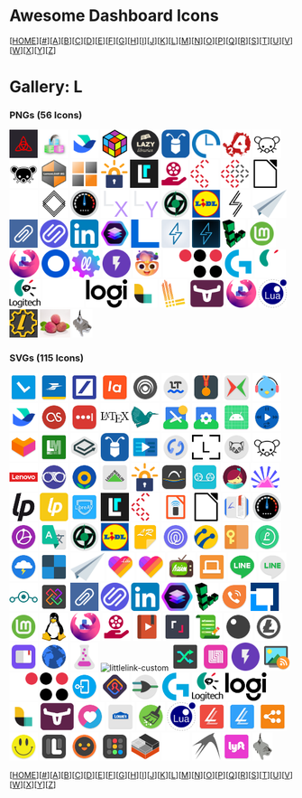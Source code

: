 # Awesome Dashboard Icons

[[HOME](..)][[#](gallery.md)][[A](gallery-a.md)][[B](gallery-b.md)][[C](gallery-c.md)][[D](gallery-d.md)][[E](gallery-e.md)][[F](gallery-f.md)][[G](gallery-g.md)][[H](gallery-h.md)][[I](gallery-i.md)][[J](gallery-j.md)][[K](gallery-k.md)][[L](gallery-l.md)][[M](gallery-m.md)][[N](gallery-n.md)][[O](gallery-o.md)][[P](gallery-p.md)][[Q](gallery-q.md)][[R](gallery-r.md)][[S](gallery-s.md)][[T](gallery-t.md)][[U](gallery-u.md)][[V](gallery-v.md)][[W](gallery-w.md)][[X](gallery-x.md)][[Y](gallery-y.md)][[Z](gallery-z.md)]

# Gallery: L

### PNGs (56 Icons)

<img src="../icons/lancache.png" alt="lancache" height="50"> <img src="../icons/lanraragi.png" alt="lanraragi" height="50"> <img src="../icons/lark.png" alt="lark" height="50"> <img src="../icons/launchbox.png" alt="launchbox" height="50"> <img src="../icons/lazylibrarian.png" alt="lazylibrarian" height="50"> <img src="../icons/leanote.png" alt="leanote" height="50"> <img src="../icons/leantime.png" alt="leantime" height="50"> <img src="../icons/left-4-dead-2.png" alt="left-4-dead-2" height="50"> <img src="../icons/lemmy-light.png" alt="lemmy-light" height="50"> <img src="../icons/lemmy.png" alt="lemmy" height="50"> <img src="../icons/lemonldap-ng.png" alt="lemonldap-ng" height="50"> <img src="../icons/lemonldapng.png" alt="lemonldapng" height="50"> <img src="../icons/lets-encrypt.png" alt="lets-encrypt" height="50"> <img src="../icons/libreddit.png" alt="libreddit" height="50"> <img src="../icons/libremdb.png" alt="libremdb" height="50"> <img src="../icons/librenms-light.png" alt="librenms-light" height="50"> <img src="../icons/librenms.png" alt="librenms" height="50"> <img src="../icons/libreoffice.png" alt="libreoffice" height="50"> <img src="../icons/librephotos-light.png" alt="librephotos-light" height="50"> <img src="../icons/librephotos.png" alt="librephotos" height="50"> <img src="../icons/librespeed.png" alt="librespeed" height="50"> <img src="../icons/librex.png" alt="librex" height="50"> <img src="../icons/librey.png" alt="librey" height="50"> <img src="../icons/lidarr.png" alt="lidarr" height="50"> <img src="../icons/lidl.png" alt="lidl" height="50"> <img src="../icons/lightning-terminal.png" alt="lightning-terminal" height="50"> <img src="../icons/lighttpd.png" alt="lighttpd" height="50"> <img src="../icons/linkace.png" alt="linkace" height="50"> <img src="../icons/linkding.png" alt="linkding" height="50"> <img src="../icons/linkedin.png" alt="linkedin" height="50"> <img src="../icons/linkstack.png" alt="linkstack" height="50"> <img src="../icons/linksys.png" alt="linksys" height="50"> <img src="../icons/linkwarden-light.png" alt="linkwarden-light" height="50"> <img src="../icons/linkwarden.png" alt="linkwarden" height="50"> <img src="../icons/linode.png" alt="linode" height="50"> <img src="../icons/linux-mint.png" alt="linux-mint" height="50"> <img src="../icons/linuxserver-io.png" alt="linuxserver-io" height="50"> <img src="../icons/listmonk.png" alt="listmonk" height="50"> <img src="../icons/littlelink-custom.png" alt="littlelink-custom" height="50"> <img src="../icons/lnbits.png" alt="lnbits" height="50"> <img src="../icons/lobe-chat.png" alt="lobe-chat" height="50"> <img src="../icons/locals-light.png" alt="locals-light" height="50"> <img src="../icons/locals.png" alt="locals" height="50"> <img src="../icons/logitech-gaming.png" alt="logitech-gaming" height="50"> <img src="../icons/logitech-legacy-light.png" alt="logitech-legacy-light" height="50"> <img src="../icons/logitech-legacy.png" alt="logitech-legacy" height="50"> <img src="../icons/logitech-light.png" alt="logitech-light" height="50"> <img src="../icons/logitech.png" alt="logitech" height="50"> <img src="../icons/logstash.png" alt="logstash" height="50"> <img src="../icons/loki.png" alt="loki" height="50"> <img src="../icons/longhorn.png" alt="longhorn" height="50"> <img src="../icons/lsio.png" alt="lsio" height="50"> <img src="../icons/lua.png" alt="lua" height="50"> <img src="../icons/lubelogger.png" alt="lubelogger" height="50"> <img src="../icons/lychee.png" alt="lychee" height="50"> <img src="../icons/lynx.png" alt="lynx" height="50">

### SVGs (115 Icons)

<img src="../icons/l-speed.svg" alt="l-speed" height="50"> <img src="../icons/la-banque-postale.svg" alt="la-banque-postale" height="50"> <img src="../icons/la-mia-banca.svg" alt="la-mia-banca" height="50"> <img src="../icons/lamoda.svg" alt="lamoda" height="50"> <img src="../icons/lampa.svg" alt="lampa" height="50"> <img src="../icons/language-tool.svg" alt="language-tool" height="50"> <img src="../icons/lanting.svg" alt="lanting" height="50"> <img src="../icons/lanxchange.svg" alt="lanxchange" height="50"> <img src="../icons/lark-player.svg" alt="lark-player" height="50"> <img src="../icons/lark.svg" alt="lark" height="50"> <img src="../icons/lastfm.svg" alt="lastfm" height="50"> <img src="../icons/lastpass.svg" alt="lastpass" height="50"> <img src="../icons/latex-logo.svg" alt="latex-logo" height="50"> <img src="../icons/latex.svg" alt="latex" height="50"> <img src="../icons/lawnchair-launcher.svg" alt="lawnchair-launcher" height="50"> <img src="../icons/lawnchair-settings.svg" alt="lawnchair-settings" height="50"> <img src="../icons/lawnicons.svg" alt="lawnicons" height="50"> <img src="../icons/laya-music-player.svg" alt="laya-music-player" height="50"> <img src="../icons/lazada.svg" alt="lazada" height="50"> <img src="../icons/lazy-media-deluxe.svg" alt="lazy-media-deluxe" height="50"> <img src="../icons/lbry.svg" alt="lbry" height="50"> <img src="../icons/leanote.svg" alt="leanote" height="50"> <img src="../icons/learning.svg" alt="learning" height="50"> <img src="../icons/ledger-live.svg" alt="ledger-live" height="50"> <img src="../icons/ledger.svg" alt="ledger" height="50"> <img src="../icons/lemmur.svg" alt="lemmur" height="50"> <img src="../icons/lemmy-light.svg" alt="lemmy-light" height="50"> <img src="../icons/lenovo-logo.svg" alt="lenovo-logo" height="50"> <img src="../icons/lenskart.svg" alt="lenskart" height="50"> <img src="../icons/lenta.svg" alt="lenta" height="50"> <img src="../icons/leroy-merlin.svg" alt="leroy-merlin" height="50"> <img src="../icons/lets-encrypt.svg" alt="lets-encrypt" height="50"> <img src="../icons/letual.svg" alt="letual" height="50"> <img src="../icons/lexis-audio-editor.svg" alt="lexis-audio-editor" height="50"> <img src="../icons/libby.svg" alt="libby" height="50"> <img src="../icons/libera-chat.svg" alt="libera-chat" height="50"> <img src="../icons/liberapay-light.svg" alt="liberapay-light" height="50"> <img src="../icons/liberapay.svg" alt="liberapay" height="50"> <img src="../icons/libreav.svg" alt="libreav" height="50"> <img src="../icons/libreddit.svg" alt="libreddit" height="50"> <img src="../icons/librenms-light.svg" alt="librenms-light" height="50"> <img src="../icons/libreoffice-impress-remote.svg" alt="libreoffice-impress-remote" height="50"> <img src="../icons/libreoffice.svg" alt="libreoffice" height="50"> <img src="../icons/librera-pro.svg" alt="librera-pro" height="50"> <img src="../icons/librespeed.svg" alt="librespeed" height="50"> <img src="../icons/libretorrent.svg" alt="libretorrent" height="50"> <img src="../icons/libretranslator.svg" alt="libretranslator" height="50"> <img src="../icons/lidarr.svg" alt="lidarr" height="50"> <img src="../icons/lidl.svg" alt="lidl" height="50"> <img src="../icons/life-reminders.svg" alt="life-reminders" height="50"> <img src="../icons/life360.svg" alt="life360" height="50"> <img src="../icons/lifecell.svg" alt="lifecell" height="50"> <img src="../icons/lifeograph.svg" alt="lifeograph" height="50"> <img src="../icons/lifesum.svg" alt="lifesum" height="50"> <img src="../icons/lightning-web-browser.svg" alt="lightning-web-browser" height="50"> <img src="../icons/lightsoff.svg" alt="lightsoff" height="50"> <img src="../icons/lighttpd.svg" alt="lighttpd" height="50"> <img src="../icons/likee-lite.svg" alt="likee-lite" height="50"> <img src="../icons/likee.svg" alt="likee" height="50"> <img src="../icons/lime-hd-tv.svg" alt="lime-hd-tv" height="50"> <img src="../icons/linconnect.svg" alt="linconnect" height="50"> <img src="../icons/line-lite.svg" alt="line-lite" height="50"> <img src="../icons/line.svg" alt="line" height="50"> <img src="../icons/lineageos.svg" alt="lineageos" height="50"> <img src="../icons/linex.svg" alt="linex" height="50"> <img src="../icons/linkace.svg" alt="linkace" height="50"> <img src="../icons/linkding.svg" alt="linkding" height="50"> <img src="../icons/linkedin.svg" alt="linkedin" height="50"> <img src="../icons/linkstack.svg" alt="linkstack" height="50"> <img src="../icons/linode.svg" alt="linode" height="50"> <img src="../icons/linphone.svg" alt="linphone" height="50"> <img src="../icons/linux-foundation.svg" alt="linux-foundation" height="50"> <img src="../icons/linux-mint.svg" alt="linux-mint" height="50"> <img src="../icons/linux.svg" alt="linux" height="50"> <img src="../icons/linuxserver-io.svg" alt="linuxserver-io" height="50"> <img src="../icons/liremdb.svg" alt="liremdb" height="50"> <img src="../icons/listen-audiobook-player.svg" alt="listen-audiobook-player" height="50"> <img src="../icons/listen-moe.svg" alt="listen-moe" height="50"> <img src="../icons/listonic.svg" alt="listonic" height="50"> <img src="../icons/listy.svg" alt="listy" height="50"> <img src="../icons/litecoin.svg" alt="litecoin" height="50"> <img src="../icons/lithium.svg" alt="lithium" height="50"> <img src="../icons/litter-web-browser.svg" alt="litter-web-browser" height="50"> <img src="../icons/little-alchemy.svg" alt="little-alchemy" height="50"> <img src="../icons/littlelink-custom.svg" alt="littlelink-custom" height="50"> <img src="../icons/live-x-live.svg" alt="live-x-live" height="50"> <img src="../icons/liverpool-shoppingapp.svg" alt="liverpool-shoppingapp" height="50"> <img src="../icons/lnbits.svg" alt="lnbits" height="50"> <img src="../icons/localcast-for-chromecast.svg" alt="localcast-for-chromecast" height="50"> <img src="../icons/locals-light.svg" alt="locals-light" height="50"> <img src="../icons/locals.svg" alt="locals" height="50"> <img src="../icons/locker.svg" alt="locker" height="50"> <img src="../icons/lockwise.svg" alt="lockwise" height="50"> <img src="../icons/logisim.svg" alt="logisim" height="50"> <img src="../icons/logitech-gaming.svg" alt="logitech-gaming" height="50"> <img src="../icons/logitech-legacy.svg" alt="logitech-legacy" height="50"> <img src="../icons/logitech.svg" alt="logitech" height="50"> <img src="../icons/logstash.svg" alt="logstash" height="50"> <img src="../icons/longhorn.svg" alt="longhorn" height="50"> <img src="../icons/love.svg" alt="love" height="50"> <img src="../icons/lowes.svg" alt="lowes" height="50"> <img src="../icons/lte-cleaner.svg" alt="lte-cleaner" height="50"> <img src="../icons/lua.svg" alt="lua" height="50"> <img src="../icons/lucid-launcher-pro.svg" alt="lucid-launcher-pro" height="50"> <img src="../icons/lucid-launcher.svg" alt="lucid-launcher" height="50"> <img src="../icons/lucidchart.svg" alt="lucidchart" height="50"> <img src="../icons/lucky-patcher.svg" alt="lucky-patcher" height="50"> <img src="../icons/lux-black.svg" alt="lux-black" height="50"> <img src="../icons/lux-dark.svg" alt="lux-dark" height="50"> <img src="../icons/lux.svg" alt="lux" height="50"> <img src="../icons/lxc.svg" alt="lxc" height="50"> <img src="../icons/lxde-light.svg" alt="lxde-light" height="50"> <img src="../icons/lxde.svg" alt="lxde" height="50"> <img src="../icons/lyft.svg" alt="lyft" height="50"> <img src="../icons/lynx.svg" alt="lynx" height="50">

[[HOME](..)][[#](gallery.md)][[A](gallery-a.md)][[B](gallery-b.md)][[C](gallery-c.md)][[D](gallery-d.md)][[E](gallery-e.md)][[F](gallery-f.md)][[G](gallery-g.md)][[H](gallery-h.md)][[I](gallery-i.md)][[J](gallery-j.md)][[K](gallery-k.md)][[L](gallery-l.md)][[M](gallery-m.md)][[N](gallery-n.md)][[O](gallery-o.md)][[P](gallery-p.md)][[Q](gallery-q.md)][[R](gallery-r.md)][[S](gallery-s.md)][[T](gallery-t.md)][[U](gallery-u.md)][[V](gallery-v.md)][[W](gallery-w.md)][[X](gallery-x.md)][[Y](gallery-y.md)][[Z](gallery-z.md)]

